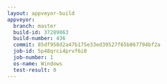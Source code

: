 ```yaml
---
layout: appveyor-build
appveyor:
  branch: master
  build-id: 37289863
  build-number: 436
  commit: 85df958d2a47b175e33ed39527f65b867794bf2a
  job-id: 5p48qrci4prvf6i0
  job-number: 1
  os-name: Windows
  test-result: 0
---
```

